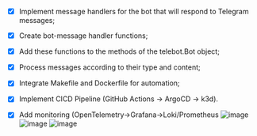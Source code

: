 - [x] Implement message handlers for the bot that will respond to Telegram messages;
- [x] Create bot-message handler functions;
- [x] Add these functions to the methods of the telebot.Bot object;
- [x] Process messages according to their type and content;
- [x] Integrate Makefile and Dockerfile for automation;
- [x] Implement CICD Pipeline (GitHub Actions -> ArgoCD -> k3d).
- [x] Add monitoring (OpenTelemetry->Grafana->Loki/Prometheus
![image](https://github.com/ibayro/kbot/assets/104074570/948c6948-7dd2-41b3-8a7b-288e2637c9df)
![image](https://github.com/ibayro/kbot/assets/104074570/3608da6a-ece7-48f5-8b2a-430bfb2e7fef)
![image](https://github.com/ibayro/kbot/assets/104074570/f7d123da-f3e8-4c0f-b0cb-ed442d3dc371)


